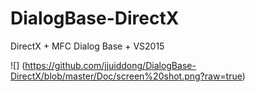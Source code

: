 # DialogBase-DirectX
DirectX + MFC Dialog Base + VS2015

![] (https://github.com/jjuiddong/DialogBase-DirectX/blob/master/Doc/screen%20shot.png?raw=true)
